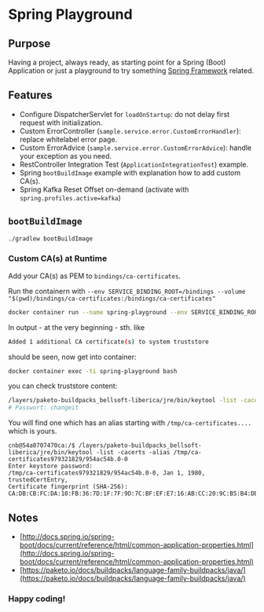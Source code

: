 # Spring Playground

## Purpose

Having a project, always ready, as starting point for a Spring (Boot) Application or just a playground to try something [Spring Framework](https://spring.io) related.

## Features

* Configure DispatcherServlet for `loadOnStartup`: do not delay first request with initialization.
* Custom ErrorController (`sample.service.error.CustomErrorHandler`): replace whitelabel error page.
* Custom ErrorAdvice (`sample.service.error.CustomErrorAdvice`): handle your exception as you need.
* RestController Integration Test (`ApplicationIntegrationTest`) example.
* Spring `bootBuildImage` example with explanation how to add custom CA(s).
* Spring Kafka Reset Offset on-demand (activate with `spring.profiles.active=kafka`)

## `bootBuildImage`

```bash
./gradlew bootBuildImage
```

### Custom CA(s) at Runtime

Add your CA(s) as PEM to `bindings/ca-certificates`.

Run the containern with `--env SERVICE_BINDING_ROOT=/bindings --volume "$(pwd)/bindings/ca-certificates:/bindings/ca-certificates"`

```bash
docker container run --name spring-playground --env SERVICE_BINDING_ROOT=/bindings --volume "$(pwd)/bindings/ca-certificates:/bindings/ca-certificates" -p 8080:8080 spring-playground 
```
In output - at the very beginning - sth. like 

```bash
Added 1 additional CA certificate(s) to system truststore
```

should be seen, now get into container:


```bash
docker container exec -ti spring-playground bash
```

you can check truststore content:

```bash
/layers/paketo-buildpacks_bellsoft-liberica/jre/bin/keytool -list -cacerts
# Passwort: changeit
```

You will find one which has an alias starting with `/tmp/ca-certificates....` which is yours.

```
cnb@54a0707470ca:/$ /layers/paketo-buildpacks_bellsoft-liberica/jre/bin/keytool -list -cacerts -alias /tmp/ca-certificates979321829/954ac54b.0-0
Enter keystore password:
/tmp/ca-certificates979321829/954ac54b.0-0, Jan 1, 1980, trustedCertEntry,
Certificate fingerprint (SHA-256): CA:DB:CB:FC:DA:10:FB:36:7D:1F:7F:9D:7C:BF:EF:E7:16:AB:CC:20:9C:B5:B4:DE:62:7E:12:92:50:EF:E6:4E
```

## Notes

* [http://docs.spring.io/spring-boot/docs/current/reference/html/common-application-properties.html](http://docs.spring.io/spring-boot/docs/current/reference/html/common-application-properties.html)
* [https://paketo.io/docs/buildpacks/language-family-buildpacks/java/](https://paketo.io/docs/buildpacks/language-family-buildpacks/java/)

### Happy coding!
